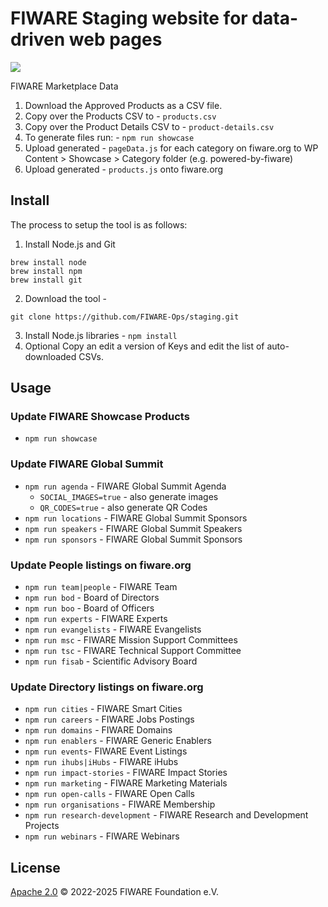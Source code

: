 # FIWARE Staging website for data-driven web pages

<img src="https://www.fiware.org/style/imgs/Marketplace/FIWAREMarketplace_Visual.svg" align="center" />

FIWARE Marketplace Data

1. Download the Approved Products as a CSV file.
2. Copy over the Products CSV to - `products.csv`
3. Copy over the Product Details CSV to - `product-details.csv`
4. To generate files run: - `npm run showcase`
5. Upload generated - `pageData.js` for each category on fiware.org to WP Content > Showcase > Category folder (e.g. powered-by-fiware)
6. Upload generated - `products.js` onto fiware.org

   
## Install

The process to setup the tool is as follows:

1. Install Node.js and Git 

```console
brew install node
brew install npm
brew install git
```

2. Download the tool - 

```console
git clone https://github.com/FIWARE-Ops/staging.git
```

3. Install Node.js libraries - `npm install`
4. Optional Copy an edit a version of Keys and edit the list of auto-downloaded CSVs.

## Usage

### Update FIWARE Showcase Products

- `npm run showcase`

### Update FIWARE Global Summit

- `npm run agenda` - FIWARE Global Summit Agenda 
	-  `SOCIAL_IMAGES=true` - also generate images
	-  `QR_CODES=true` - also generate QR Codes
- `npm run locations` - FIWARE Global Summit Sponsors
- `npm run speakers` - FIWARE Global Summit Speakers 
- `npm run sponsors` - FIWARE Global Summit Sponsors

### Update People listings on fiware.org

- `npm run team|people` - FIWARE Team 
- `npm run bod` - Board of Directors 
- `npm run boo` - Board of Officers 
- `npm run experts` - FIWARE Experts 
- `npm run evangelists` - FIWARE Evangelists 
- `npm run msc` - FIWARE Mission Support Committees 
- `npm run tsc` - FIWARE Technical Support Committee 
- `npm run fisab` - Scientific Advisory Board 

### Update Directory listings on fiware.org

- `npm run cities` - FIWARE Smart Cities 
- `npm run careers` - FIWARE Jobs Postings 
- `npm run domains` - FIWARE Domains 
- `npm run enablers` - FIWARE Generic Enablers 
- `npm run events`- FIWARE Event Listings 
- `npm run ihubs|iHubs` - FIWARE iHubs 
- `npm run impact-stories` - FIWARE Impact Stories
- `npm run marketing` - FIWARE Marketing Materials 
- `npm run open-calls` - FIWARE Open Calls 
- `npm run organisations` - FIWARE Membership 
- `npm run research-development` - FIWARE Research and Development Projects 
- `npm run webinars` - FIWARE Webinars 

## License

[Apache 2.0](LICENSE) © 2022-2025 FIWARE Foundation e.V.
